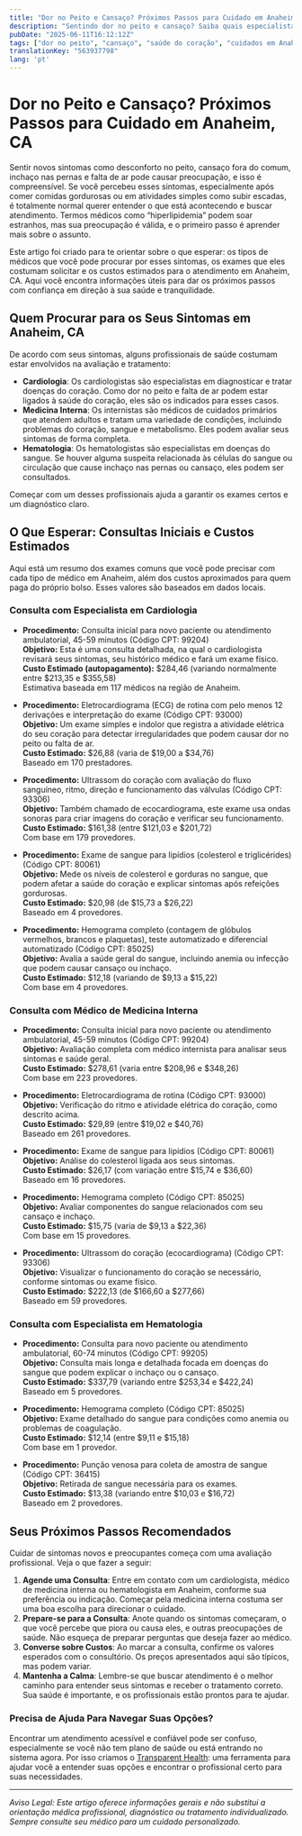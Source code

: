 ```yaml
---
title: "Dor no Peito e Cansaço? Próximos Passos para Cuidado em Anaheim, CA"
description: "Sentindo dor no peito e cansaço? Saiba quais especialistas procurar, os custos esperados e como agir pela sua saúde em Anaheim."
pubDate: "2025-06-11T16:12:12Z"
tags: ["dor no peito", "cansaço", "saúde do coração", "cuidados em Anaheim", "cardiologia", "medicina interna", "hematologia"]
translationKey: "563937798"
lang: 'pt'
---
```


# Dor no Peito e Cansaço? Próximos Passos para Cuidado em Anaheim, CA

Sentir novos sintomas como desconforto no peito, cansaço fora do comum, inchaço nas pernas e falta de ar pode causar preocupação, e isso é compreensível. Se você percebeu esses sintomas, especialmente após comer comidas gordurosas ou em atividades simples como subir escadas, é totalmente normal querer entender o que está acontecendo e buscar atendimento. Termos médicos como “hiperlipidemia” podem soar estranhos, mas sua preocupação é válida, e o primeiro passo é aprender mais sobre o assunto.

Este artigo foi criado para te orientar sobre o que esperar: os tipos de médicos que você pode procurar por esses sintomas, os exames que eles costumam solicitar e os custos estimados para o atendimento em Anaheim, CA. Aqui você encontra informações úteis para dar os próximos passos com confiança em direção à sua saúde e tranquilidade.

## Quem Procurar para os Seus Sintomas em Anaheim, CA

De acordo com seus sintomas, alguns profissionais de saúde costumam estar envolvidos na avaliação e tratamento:

- **Cardiologia**: Os cardiologistas são especialistas em diagnosticar e tratar doenças do coração. Como dor no peito e falta de ar podem estar ligados à saúde do coração, eles são os indicados para esses casos.
- **Medicina Interna**: Os internistas são médicos de cuidados primários que atendem adultos e tratam uma variedade de condições, incluindo problemas do coração, sangue e metabolismo. Eles podem avaliar seus sintomas de forma completa.
- **Hematologia**: Os hematologistas são especialistas em doenças do sangue. Se houver alguma suspeita relacionada às células do sangue ou circulação que cause inchaço nas pernas ou cansaço, eles podem ser consultados.

Começar com um desses profissionais ajuda a garantir os exames certos e um diagnóstico claro.

## O Que Esperar: Consultas Iniciais e Custos Estimados

Aqui está um resumo dos exames comuns que você pode precisar com cada tipo de médico em Anaheim, além dos custos aproximados para quem paga do próprio bolso. Esses valores são baseados em dados locais.

### Consulta com Especialista em Cardiologia

- **Procedimento:** Consulta inicial para novo paciente ou atendimento ambulatorial, 45-59 minutos (Código CPT: 99204)  
  **Objetivo:** Esta é uma consulta detalhada, na qual o cardiologista revisará seus sintomas, seu histórico médico e fará um exame físico.  
  **Custo Estimado (autopagamento):** $284,46 (variando normalmente entre $213,35 e $355,58)  
  Estimativa baseada em 117 médicos na região de Anaheim.

- **Procedimento:** Eletrocardiograma (ECG) de rotina com pelo menos 12 derivações e interpretação do exame (Código CPT: 93000)  
  **Objetivo:** Um exame simples e indolor que registra a atividade elétrica do seu coração para detectar irregularidades que podem causar dor no peito ou falta de ar.  
  **Custo Estimado:** $26,88 (varia de $19,00 a $34,76)  
  Baseado em 170 prestadores.

- **Procedimento:** Ultrassom do coração com avaliação do fluxo sanguíneo, ritmo, direção e funcionamento das válvulas (Código CPT: 93306)  
  **Objetivo:** Também chamado de ecocardiograma, este exame usa ondas sonoras para criar imagens do coração e verificar seu funcionamento.  
  **Custo Estimado:** $161,38 (entre $121,03 e $201,72)  
  Com base em 179 provedores.

- **Procedimento:** Exame de sangue para lipídios (colesterol e triglicérides) (Código CPT: 80061)  
  **Objetivo:** Mede os níveis de colesterol e gorduras no sangue, que podem afetar a saúde do coração e explicar sintomas após refeições gordurosas.  
  **Custo Estimado:** $20,98 (de $15,73 a $26,22)  
  Baseado em 4 provedores.

- **Procedimento:** Hemograma completo (contagem de glóbulos vermelhos, brancos e plaquetas), teste automatizado e diferencial automatizado (Código CPT: 85025)  
  **Objetivo:** Avalia a saúde geral do sangue, incluindo anemia ou infecção que podem causar cansaço ou inchaço.  
  **Custo Estimado:** $12,18 (variando de $9,13 a $15,22)  
  Com base em 4 provedores.

### Consulta com Médico de Medicina Interna

- **Procedimento:** Consulta inicial para novo paciente ou atendimento ambulatorial, 45-59 minutos (Código CPT: 99204)  
  **Objetivo:** Avaliação completa com médico internista para analisar seus sintomas e saúde geral.  
  **Custo Estimado:** $278,61 (varia entre $208,96 e $348,26)  
  Com base em 223 provedores.

- **Procedimento:** Eletrocardiograma de rotina (Código CPT: 93000)  
  **Objetivo:** Verificação do ritmo e atividade elétrica do coração, como descrito acima.  
  **Custo Estimado:** $29,89 (entre $19,02 e $40,76)  
  Baseado em 261 provedores.

- **Procedimento:** Exame de sangue para lipídios (Código CPT: 80061)  
  **Objetivo:** Análise do colesterol ligada aos seus sintomas.  
  **Custo Estimado:** $26,17 (com variação entre $15,74 e $36,60)  
  Baseado em 16 provedores.

- **Procedimento:** Hemograma completo (Código CPT: 85025)  
  **Objetivo:** Avaliar componentes do sangue relacionados com seu cansaço e inchaço.  
  **Custo Estimado:** $15,75 (varia de $9,13 a $22,36)  
  Com base em 15 provedores.

- **Procedimento:** Ultrassom do coração (ecocardiograma) (Código CPT: 93306)  
  **Objetivo:** Visualizar o funcionamento do coração se necessário, conforme sintomas ou exame físico.  
  **Custo Estimado:** $222,13 (de $166,60 a $277,66)  
  Baseado em 59 provedores.

### Consulta com Especialista em Hematologia

- **Procedimento:** Consulta para novo paciente ou atendimento ambulatorial, 60-74 minutos (Código CPT: 99205)  
  **Objetivo:** Consulta mais longa e detalhada focada em doenças do sangue que podem explicar o inchaço ou o cansaço.  
  **Custo Estimado:** $337,79 (variando entre $253,34 e $422,24)  
  Baseado em 5 provedores.

- **Procedimento:** Hemograma completo (Código CPT: 85025)  
  **Objetivo:** Exame detalhado do sangue para condições como anemia ou problemas de coagulação.  
  **Custo Estimado:** $12,14 (entre $9,11 e $15,18)  
  Com base em 1 provedor.

- **Procedimento:** Punção venosa para coleta de amostra de sangue (Código CPT: 36415)  
  **Objetivo:** Retirada de sangue necessária para os exames.  
  **Custo Estimado:** $13,38 (variando entre $10,03 e $16,72)  
  Baseado em 2 provedores.

## Seus Próximos Passos Recomendados

Cuidar de sintomas novos e preocupantes começa com uma avaliação profissional. Veja o que fazer a seguir:

1. **Agende uma Consulta**: Entre em contato com um cardiologista, médico de medicina interna ou hematologista em Anaheim, conforme sua preferência ou indicação. Começar pela medicina interna costuma ser uma boa escolha para direcionar o cuidado.
2. **Prepare-se para a Consulta**: Anote quando os sintomas começaram, o que você percebe que piora ou causa eles, e outras preocupações de saúde. Não esqueça de preparar perguntas que deseja fazer ao médico.
3. **Converse sobre Custos**: Ao marcar a consulta, confirme os valores esperados com o consultório. Os preços apresentados aqui são típicos, mas podem variar.
4. **Mantenha a Calma**: Lembre-se que buscar atendimento é o melhor caminho para entender seus sintomas e receber o tratamento correto. Sua saúde é importante, e os profissionais estão prontos para te ajudar.

### Precisa de Ajuda Para Navegar Suas Opções?

Encontrar um atendimento acessível e confiável pode ser confuso, especialmente se você não tem plano de saúde ou está entrando no sistema agora. Por isso criamos o [Transparent Health](https://transparenthealth.ai): uma ferramenta para ajudar você a entender suas opções e encontrar o profissional certo para suas necessidades.

---

*Aviso Legal: Este artigo oferece informações gerais e não substitui a orientação médica profissional, diagnóstico ou tratamento individualizado. Sempre consulte seu médico para um cuidado personalizado.*